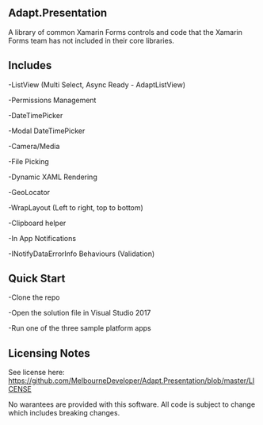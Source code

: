 ## Adapt.Presentation
A library of common Xamarin Forms controls and code that the Xamarin Forms team has not included in their core libraries. 

## Includes

-ListView (Multi Select, Async Ready - AdaptListView)

-Permissions Management

-DateTimePicker

-Modal DateTimePicker

-Camera/Media

-File Picking

-Dynamic XAML Rendering

-GeoLocator

-WrapLayout (Left to right, top to bottom)

-Clipboard helper

-In App Notifications

-INotifyDataErrorInfo Behaviours (Validation)

## Quick Start
-Clone the repo

-Open the solution file in Visual Studio 2017

-Run one of the three sample platform apps

## Licensing Notes

See license here:
https://github.com/MelbourneDeveloper/Adapt.Presentation/blob/master/LICENSE

No warantees are provided with this software. All code is subject to change which includes breaking changes.
